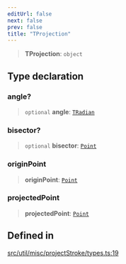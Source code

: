 ```yaml
---
editUrl: false
next: false
prev: false
title: "TProjection"
---
```


> **TProjection**: `object`

## Type declaration

### angle?

> `optional` **angle**: [`TRadian`](/api/type-aliases/tradian/)

### bisector?

> `optional` **bisector**: [`Point`](/api/classes/point/)

### originPoint

> **originPoint**: [`Point`](/api/classes/point/)

### projectedPoint

> **projectedPoint**: [`Point`](/api/classes/point/)

## Defined in

[src/util/misc/projectStroke/types.ts:19](https://github.com/fabricjs/fabric.js/blob/c093e29e73123dafcfa091ff4d5e04e690bb796e/src/util/misc/projectStroke/types.ts#L19)
